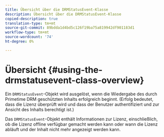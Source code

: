```yaml
---
title: Übersicht über die DRMStatusEvent-Klasse
description: Übersicht über die DRMStatusEvent-Klasse
copied-description: true
translation-type: tm+mt
source-git-commit: 89bdda1d4bd5c126f19ba75a819942df901183d1
workflow-type: tm+mt
source-wordcount: '74'
ht-degree: 0%

---
```



# Übersicht {#using-the-drmstatusevent-class-overview}

Ein `DRMStatusEvent`-Objekt wird ausgelöst, wenn die Wiedergabe des durch Primetime DRM geschützten Inhalts erfolgreich beginnt. (Erfolg bedeutet, dass die Lizenz überprüft wird und dass der Benutzer authentifiziert und zur Ansicht des Inhalts berechtigt ist.)

Das `DRMStatusEvent`-Objekt enthält Informationen zur Lizenz, einschließlich, ob die Lizenz offline verfügbar gemacht werden kann oder wann die Lizenz abläuft und der Inhalt nicht mehr angezeigt werden kann.
